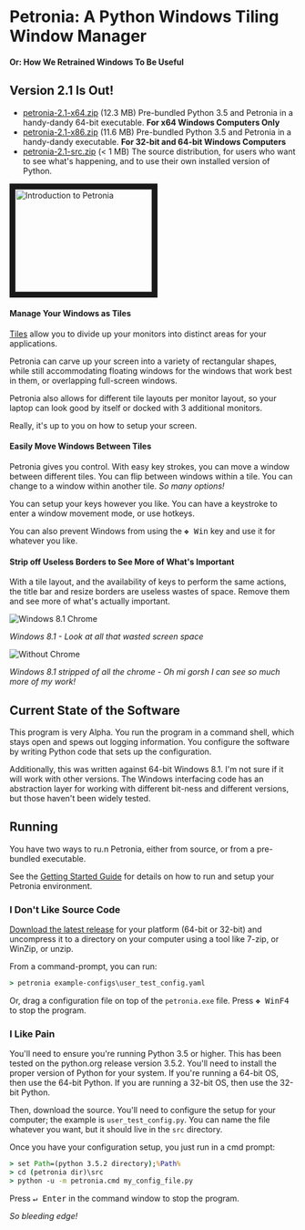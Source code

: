 # Petronia: A Python Windows Tiling Window Manager

#### Or: How We Retrained Windows To Be Useful

## Version 2.1 Is Out!

* [petronia-2.1-x64.zip](https://github.com/groboclown/petronia/releases/download/v2.1/petronia-2.1-x64.zip)
    (12.3 MB) Pre-bundled Python 3.5 and Petronia in a handy-dandy 64-bit executable.
    **For x64 Windows Computers Only**
* [petronia-2.1-x86.zip](https://github.com/groboclown/petronia/releases/download/v2.1/petronia-2.1-x86.zip)
    (11.6 MB) Pre-bundled Python 3.5 and Petronia in a handy-dandy executable.
    **For 32-bit and 64-bit Windows Computers**
* [petronia-2.1-src.zip](https://github.com/groboclown/petronia/archive/v2.1.zip) (< 1 MB)
    The source distribution, for users who want to see what's happening, and to use their
    own installed version of Python.

<a href="http://www.youtube.com/watch?feature=player_embedded&v=SRBJnFcBuqI" target="_blank"><img src="http://img.youtube.com/vi/SRBJnFcBuqI/0.jpg" alt="Introduction to Petronia" width="240" height="180" border="10" /></a>

#### Manage Your Windows as Tiles

[Tiles](https://en.wikipedia.org/wiki/Tiling_window_manager) allow you
to divide up your monitors into distinct areas for your applications.

Petronia can carve up your screen into a variety of
rectangular shapes, while still accommodating floating windows for the
windows that work best in them, or overlapping full-screen windows.

Petronia also allows for different tile layouts per monitor layout, so
your laptop can look good by itself or docked with 3 additional monitors.

Really, it's up to you on how to setup your screen.

#### Easily Move Windows Between Tiles

Petronia gives you control.  With easy key strokes, you can move a window
between different tiles.  You can flip between windows within a tile.
You can change to a window within another tile.  *So many options!*

You can setup your keys however you like.  You can have a keystroke to
enter a window movement mode, or use hotkeys.

You can also prevent Windows from using the <kbd>&#x2756; Win</kbd> key and
use it for whatever you like.

#### Strip off Useless Borders to See More of What's Important

With a tile layout, and the availability of keys to perform the same actions,
the title bar and resize borders are useless wastes of space.  Remove them and
see more of what's actually important.

![Windows 8.1 Chrome](../master/docs/imgs/intellij-chrome-win8.1.png?raw=true)

*Windows 8.1 - Look at all that wasted screen space*

![Without Chrome](../master/docs/imgs/intellij-dechromed.png?raw=true)

*Windows 8.1 stripped of all the chrome - Oh mi gorsh I can see so much more of my work!*


## Current State of the Software

This program is very Alpha.  You run the program in a command shell,
which stays open and spews out logging information.  You configure the
software by writing Python code that sets up the configuration.

Additionally, this was written against 64-bit Windows 8.1.  I'm not sure if
it will work with other versions.  The Windows interfacing code has an
abstraction layer for working with different bit-ness and different versions,
but those haven't been widely tested.


## Running

You have two ways to ru.n Petronia, either from source, or from a pre-bundled
executable.

See the [Getting Started Guide](docs/user-getting-started.md) for details
on how to run and setup your Petronia environment.

### I Don't Like Source Code

[Download the latest release](https://github.com/groboclown/petronia/releases)
for your platform (64-bit or 32-bit) and uncompress it to a directory on your
computer using a tool like 7-zip, or WinZip, or unzip.

From a command-prompt, you can run:

```cmd
> petronia example-configs\user_test_config.yaml
```

Or, drag a configuration file on top of the `petronia.exe` file.  Press
<kbd>&#x2756; Win</kbd><kbd>F4</kbd> to stop the program.


### I Like Pain

You'll need to ensure you're running Python 3.5 or higher.  This has been
tested on the python.org release version 3.5.2.  You'll need to install the
proper version of Python for your system.  If you're running a 64-bit OS,
then use the 64-bit Python.  If you are running a 32-bit OS, then use the
32-bit Python.

Then, download the source.  You'll need to configure the setup for your
computer; the example is `user_test_config.py`.  You can name the file
whatever you want, but it should live in the `src` directory.

Once you have your configuration setup, you just run in a cmd prompt:

```cmd
> set Path=(python 3.5.2 directory);%Path%
> cd (petronia dir)\src
> python -u -m petronia.cmd my_config_file.py
```

Press <kbd>&crarr; Enter</kbd> in the command window to stop the program.

*So bleeding edge!*
